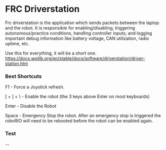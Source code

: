 # FRC Driverstation
Frc driverstation is the application which sends packets between the laptop and the robot. It is responsible for enabling/disabling, 
triggering autonomous/practice conditions, handling controller inputs; and logging important debug information like battery voltage, CAN utilization, radio uptime, etc. 

Use this for everything, it will be a short one. 
https://docs.wpilib.org/en/stable/docs/software/driverstation/driver-station.htm

### Best Shortcuts
F1 - Force a Joystick refresh.

[ + ] + \ - Enable the robot (the 3 keys above Enter on most keyboards)

Enter - Disable the Robot

Space - Emergency Stop the robot. After an emergency stop is triggered the roboRIO will need to be rebooted before the robot can be enabled again.


### Test

--
